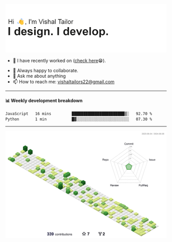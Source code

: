 ![Hi, I'm Vishal Tailor. I design. I develop.](https://github.com/vishaltailors/vishaltailors/blob/main/header.png?raw=true)

- 🔭 I have recently worked on ([check here](https://vishaltailor.com)😁).
<!-- - 🎦 Currently watching: JavaScript: The Hard Parts By Will Sentance. -->
- 👯 Always happy to collaborate.
- 💬 Ask me about anything
- 📫 How to reach me: <a href="mailto:vishaltailors22@gmail.com">vishaltailors22@gmail.com</a>

<hr /> 
<h4>📊 Weekly development breakdown</h4>
<!--START_SECTION:waka-->

```txt
JavaScript   16 mins         ███████████████████████▒░   92.70 %
Python       1 min           █▓░░░░░░░░░░░░░░░░░░░░░░░   07.30 %
```

<!--END_SECTION:waka-->
<hr /> 

![](./profile-3d-contrib/profile-green-animate.svg)
